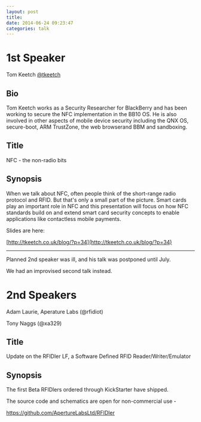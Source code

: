 ```yaml
---
layout: post
title:  
date: 2014-06-24 09:23:47
categories: talk
---
```


# 1st Speaker

Tom Keetch [@tkeetch](http://twitter.com/tkeetch)

## Bio

Tom Keetch works as a Security Researcher for BlackBerry and has
been working to secure the NFC implementation in the BB10 OS. He is
also involved in other aspects of mobile device security including
the QNX OS, secure-boot, ARM TrustZone, the web browserand BBM and
sandboxing.

## Title

NFC - the non-radio bits

## Synopsis

When we talk about NFC, often people think of the short-range radio
protocol and RFID. But that's only a small part of the picture. Smart
cards play an important role in NFC and this presentation will focus
on how NFC standards build on and extend smart card security concepts
to enable applications like contactless mobile payments.

Slides are here:

[http://tkeetch.co.uk/blog/?p=34](http://tkeetch.co.uk/blog/?p=34)

<hr>

Planned 2nd speaker was ill, and his talk was postponed until July.

We had an improvised second talk instead.

# 2nd Speakers

Adam Laurie, Aperature Labs (@rfidiot)

Tony Naggs (@xa329)

## Title

Update on the RFIDler LF, a Software Defined RFID Reader/Writer/Emulator

## Synopsis

The first Beta RFIDlers ordered through KickStarter have shipped.

The source code and schematics are open for non-commercial use -

https://github.com/ApertureLabsLtd/RFIDler

